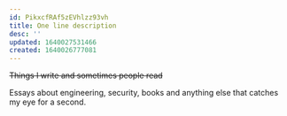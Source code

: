 ```yaml
---
id: PikxcfRAf5zEVhlzz93vh
title: One line description
desc: ''
updated: 1640027531466
created: 1640026777081
---
```


~~Things I write and sometimes people read~~

Essays about engineering, security, books and anything else that catches my eye for a second.
